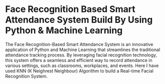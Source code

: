 # Face Recognition Based Smart Attendance System Build By Using Python & Machine Learning
The Face Recognition-Based Smart Attendance System is an innovative application of Python and Machine Learning that streamlines the traditional attendance tracking process. By leveraging facial recognition technology, this system offers a seamless and efficient way to record attendance in various settings, such as classrooms, workplaces, and events.
Here I have used KNN (K Neighrest Neighbour) Algorithm to build a Real-time Facial Recognition System.
